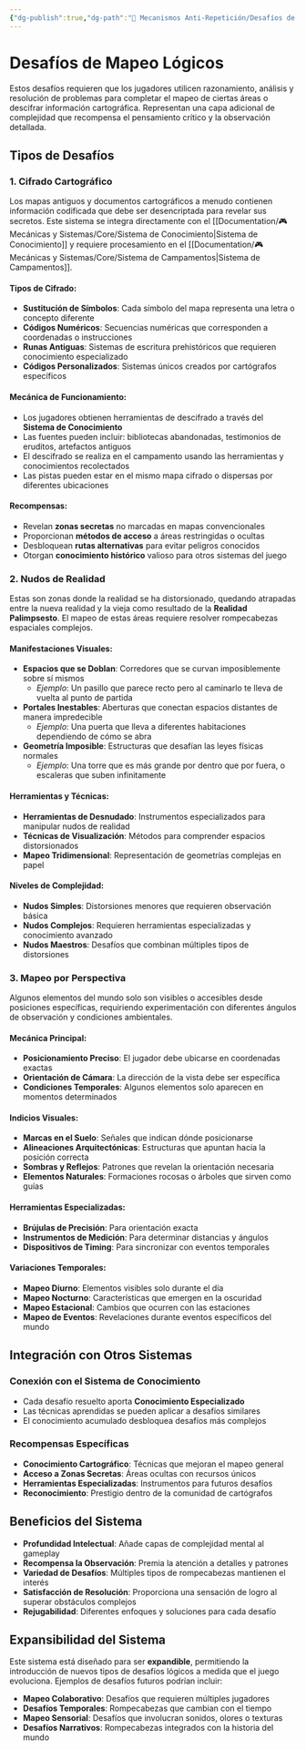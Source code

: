 ```yaml
---
{"dg-publish":true,"dg-path":"🔄 Mecanismos Anti-Repetición/Desafíos de Mapeo Lógicos.md","permalink":"/mecanismos-anti-repeticion/desafios-de-mapeo-logicos/","dgPassFrontmatter":true}
---
```



# Desafíos de Mapeo Lógicos

Estos desafíos requieren que los jugadores utilicen razonamiento, análisis y resolución de problemas para completar el mapeo de ciertas áreas o descifrar información cartográfica. Representan una capa adicional de complejidad que recompensa el pensamiento crítico y la observación detallada.

## Tipos de Desafíos

### 1. Cifrado Cartográfico

Los mapas antiguos y documentos cartográficos a menudo contienen información codificada que debe ser desencriptada para revelar sus secretos. Este sistema se integra directamente con el [[Documentation/🎮 Mecánicas y Sistemas/Core/Sistema de Conocimiento\|Sistema de Conocimiento]] y requiere procesamiento en el [[Documentation/🎮 Mecánicas y Sistemas/Core/Sistema de Campamentos\|Sistema de Campamentos]].

#### Tipos de Cifrado:
- **Sustitución de Símbolos**: Cada símbolo del mapa representa una letra o concepto diferente
- **Códigos Numéricos**: Secuencias numéricas que corresponden a coordenadas o instrucciones
- **Runas Antiguas**: Sistemas de escritura prehistóricos que requieren conocimiento especializado
- **Códigos Personalizados**: Sistemas únicos creados por cartógrafos específicos

#### Mecánica de Funcionamiento:
- Los jugadores obtienen herramientas de descifrado a través del **Sistema de Conocimiento**
- Las fuentes pueden incluir: bibliotecas abandonadas, testimonios de eruditos, artefactos antiguos
- El descifrado se realiza en el campamento usando las herramientas y conocimientos recolectados
- Las pistas pueden estar en el mismo mapa cifrado o dispersas por diferentes ubicaciones

#### Recompensas:
- Revelan **zonas secretas** no marcadas en mapas convencionales
- Proporcionan **métodos de acceso** a áreas restringidas o ocultas
- Desbloquean **rutas alternativas** para evitar peligros conocidos
- Otorgan **conocimiento histórico** valioso para otros sistemas del juego

### 2. Nudos de Realidad

Estas son zonas donde la realidad se ha distorsionado, quedando atrapadas entre la nueva realidad y la vieja como resultado de la **Realidad Palimpsesto**. El mapeo de estas áreas requiere resolver rompecabezas espaciales complejos.

#### Manifestaciones Visuales:
- **Espacios que se Doblan**: Corredores que se curvan imposiblemente sobre sí mismos
  - *Ejemplo*: Un pasillo que parece recto pero al caminarlo te lleva de vuelta al punto de partida
- **Portales Inestables**: Aberturas que conectan espacios distantes de manera impredecible
  - *Ejemplo*: Una puerta que lleva a diferentes habitaciones dependiendo de cómo se abra
- **Geometría Imposible**: Estructuras que desafían las leyes físicas normales
  - *Ejemplo*: Una torre que es más grande por dentro que por fuera, o escaleras que suben infinitamente

#### Herramientas y Técnicas:
- **Herramientas de Desnudado**: Instrumentos especializados para manipular nudos de realidad
- **Técnicas de Visualización**: Métodos para comprender espacios distorsionados
- **Mapeo Tridimensional**: Representación de geometrías complejas en papel

#### Niveles de Complejidad:
- **Nudos Simples**: Distorsiones menores que requieren observación básica
- **Nudos Complejos**: Requieren herramientas especializadas y conocimiento avanzado
- **Nudos Maestros**: Desafíos que combinan múltiples tipos de distorsiones

### 3. Mapeo por Perspectiva

Algunos elementos del mundo solo son visibles o accesibles desde posiciones específicas, requiriendo experimentación con diferentes ángulos de observación y condiciones ambientales.

#### Mecánica Principal:
- **Posicionamiento Preciso**: El jugador debe ubicarse en coordenadas exactas
- **Orientación de Cámara**: La dirección de la vista debe ser específica
- **Condiciones Temporales**: Algunos elementos solo aparecen en momentos determinados

#### Indicios Visuales:
- **Marcas en el Suelo**: Señales que indican dónde posicionarse
- **Alineaciones Arquitectónicas**: Estructuras que apuntan hacia la posición correcta
- **Sombras y Reflejos**: Patrones que revelan la orientación necesaria
- **Elementos Naturales**: Formaciones rocosas o árboles que sirven como guías

#### Herramientas Especializadas:
- **Brújulas de Precisión**: Para orientación exacta
- **Instrumentos de Medición**: Para determinar distancias y ángulos
- **Dispositivos de Timing**: Para sincronizar con eventos temporales

#### Variaciones Temporales:
- **Mapeo Diurno**: Elementos visibles solo durante el día
- **Mapeo Nocturno**: Características que emergen en la oscuridad
- **Mapeo Estacional**: Cambios que ocurren con las estaciones
- **Mapeo de Eventos**: Revelaciones durante eventos específicos del mundo

## Integración con Otros Sistemas

### Conexión con el Sistema de Conocimiento
- Cada desafío resuelto aporta **Conocimiento Especializado**
- Las técnicas aprendidas se pueden aplicar a desafíos similares
- El conocimiento acumulado desbloquea desafíos más complejos

### Recompensas Específicas
- **Conocimiento Cartográfico**: Técnicas que mejoran el mapeo general
- **Acceso a Zonas Secretas**: Áreas ocultas con recursos únicos
- **Herramientas Especializadas**: Instrumentos para futuros desafíos
- **Reconocimiento**: Prestigio dentro de la comunidad de cartógrafos

## Beneficios del Sistema

- **Profundidad Intelectual**: Añade capas de complejidad mental al gameplay
- **Recompensa la Observación**: Premia la atención a detalles y patrones
- **Variedad de Desafíos**: Múltiples tipos de rompecabezas mantienen el interés
- **Satisfacción de Resolución**: Proporciona una sensación de logro al superar obstáculos complejos
- **Rejugabilidad**: Diferentes enfoques y soluciones para cada desafío

## Expansibilidad del Sistema

Este sistema está diseñado para ser **expandible**, permitiendo la introducción de nuevos tipos de desafíos lógicos a medida que el juego evoluciona. Ejemplos de desafíos futuros podrían incluir:

- **Mapeo Colaborativo**: Desafíos que requieren múltiples jugadores
- **Desafíos Temporales**: Rompecabezas que cambian con el tiempo
- **Mapeo Sensorial**: Desafíos que involucran sonidos, olores o texturas
- **Desafíos Narrativos**: Rompecabezas integrados con la historia del mundo
